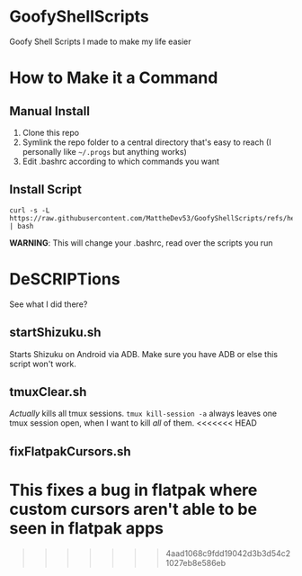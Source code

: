 # GoofyShellScripts
Goofy Shell Scripts I made to make my life easier

# How to Make it a Command
## Manual Install
1. Clone this repo
2. Symlink the repo folder to a central directory that's easy to reach (I personally like `~/.progs` but anything works)
3. Edit .bashrc according to which commands you want

## Install Script
```
curl -s -L https://raw.githubusercontent.com/MattheDev53/GoofyShellScripts/refs/heads/main/installGSS.sh | bash
```
**WARNING**: This will change your .bashrc, read over the scripts you run

# DeSCRIPTions
See what I did there?

## startShizuku.sh
Starts Shizuku on Android via ADB. Make sure you have ADB or else this script won't work.

## tmuxClear.sh
*Actually* kills all tmux sessions. `tmux kill-session -a` always leaves one tmux session open, when I want to kill *all* of them.
<<<<<<< HEAD

## fixFlatpakCursors.sh
This fixes a bug in flatpak where custom cursors aren't able to be seen in flatpak apps
=======
>>>>>>> 4aad1068c9fdd19042d3b3d54c21027eb8e586eb
